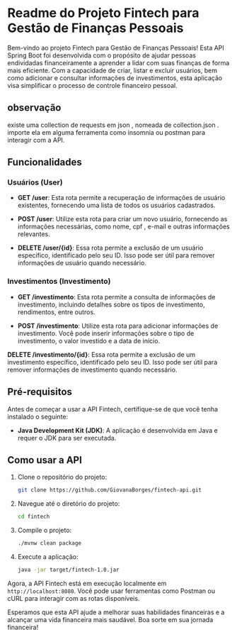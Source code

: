 # Readme do Projeto Fintech para Gestão de Finanças Pessoais

Bem-vindo ao projeto Fintech para Gestão de Finanças Pessoais! Esta API Spring Boot foi desenvolvida com o propósito de ajudar pessoas endividadas financeiramente a aprender a lidar com suas finanças de forma mais eficiente. Com a capacidade de criar, listar e excluir usuários, bem como adicionar e consultar informações de investimentos, esta aplicação visa simplificar o processo de controle financeiro pessoal.

## observação

existe uma collection de requests em json , nomeada de collection.json . importe ela em alguma ferramenta como insomnia ou postman para interagir com a API.

## Funcionalidades

### Usuários (User)

- **GET /user**: Esta rota permite a recuperação de informações de usuário existentes, fornecendo uma lista de todos os usuários cadastrados.

- **POST /user**: Utilize esta rota para criar um novo usuário, fornecendo as informações necessárias, como nome, cpf , e-mail e outras informações relevantes.

- **DELETE /user/{id}**: Essa rota permite a exclusão de um usuário específico, identificado pelo seu ID. Isso pode ser útil para remover informações de usuário quando necessário.

### Investimentos (Investimento)

- **GET /investimento**: Esta rota permite a consulta de informações de investimento, incluindo detalhes sobre os tipos de investimento, rendimentos, entre outros.

- **POST /investimento**: Utilize esta rota para adicionar informações de investimento. Você pode inserir informações sobre o tipo de investimento, o valor investido e a data de início.

**DELETE /investimento/{id}**: Essa rota permite a exclusão de um investimento específico, identificado pelo seu ID. Isso pode ser útil para remover informações de investimento quando necessário.

## Pré-requisitos

Antes de começar a usar a API Fintech, certifique-se de que você tenha instalado o seguinte:

- **Java Development Kit (JDK)**: A aplicação é desenvolvida em Java e requer o JDK para ser executada.

## Como usar a API

1. Clone o repositório do projeto:

   ```bash
   git clone https://github.com/GiovanaBorges/fintech-api.git
   ```

2. Navegue até o diretório do projeto:

   ```bash
   cd fintech
   ```

3. Compile o projeto:

   ```bash
   ./mvnw clean package
   ```

4. Execute a aplicação:

   ```bash
   java -jar target/fintech-1.0.jar
   ```

Agora, a API Fintech está em execução localmente em `http://localhost:8080`. Você pode usar ferramentas como Postman ou cURL para interagir com as rotas disponíveis.


Esperamos que esta API ajude a melhorar suas habilidades financeiras e a alcançar uma vida financeira mais saudável. Boa sorte em sua jornada financeira!